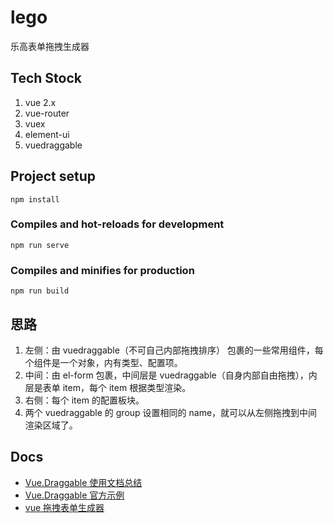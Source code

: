 # lego

乐高表单拖拽生成器

## Tech Stock

1. vue 2.x
2. vue-router
3. vuex
4. element-ui
5. vuedraggable

## Project setup

```
npm install
```

### Compiles and hot-reloads for development

```
npm run serve
```

### Compiles and minifies for production

```
npm run build
```

## 思路

1. 左侧：由 vuedraggable（不可自己内部拖拽排序） 包裹的一些常用组件，每个组件是一个对象，内有类型、配置项。
2. 中间：由 el-form 包裹，中间层是 vuedraggable（自身内部自由拖拽），内层是表单 item，每个 item 根据类型渲染。
3. 右侧：每个 item 的配置板块。
4. 两个 vuedraggable 的 group 设置相同的 name，就可以从左侧拖拽到中间渲染区域了。

## Docs

- [Vue.Draggable 使用文档总结](https://juejin.cn/post/6844904150350692366)
- [Vue.Draggable 官方示例](https://sortablejs.github.io/Vue.Draggable/#/simple)
- [vue 拖拽表单生成器](https://juejin.cn/post/7065863860669906952)
